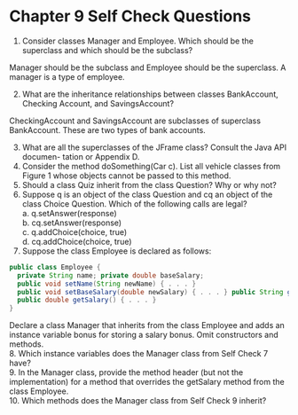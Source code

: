 # Chapter 9 Self Check Questions

1. Consider classes Manager and Employee. Which should be the superclass and which should be the subclass?

  Manager should be the subclass and Employee should be the superclass. A manager is a type of employee.  

2. What are the inheritance relationships between classes BankAccount, Checking­ Account, and SavingsAccount?

  CheckingAccount and SavingsAccount are subclasses of superclass BankAccount. These are two types of bank accounts.  

3. What are all the superclasses of the JFrame class? Consult the Java API documen- tation or Appendix D.
4. Consider the method doSomething(Car c). List all vehicle classes from Figure 1 whose objects cannot be passed to this method.
5. Should a class Quiz inherit from the class Question? Why or why not?
6. Suppose q is an object of the class Question and cq an object of the class Choice­ Question. Which of the following calls are legal?  
  a. q.setAnswer(response)  
  b. cq.setAnswer(response)  
  c. q.addChoice(choice, true)  
  d. cq.addChoice(choice, true)  
7. Suppose the class Employee is declared as follows:
  ```java
  public class Employee {
    private String name; private double baseSalary;
    public void setName(String newName) { . . . }
    public void setBaseSalary(double newSalary) { . . . } public String getName() { . . . }
    public double getSalary() { . . . }
  }
  ```
  Declare a class Manager that inherits from the class Employee and adds an instance variable bonus for storing a salary bonus. Omit constructors and methods.  
8. Which instance variables does the Manager class from Self Check 7 have?  
9. In the Manager class, provide the method header (but not the implementation) for a method that overrides the getSalary method from the class Employee.  
10. Which methods does the Manager class from Self Check 9 inherit?